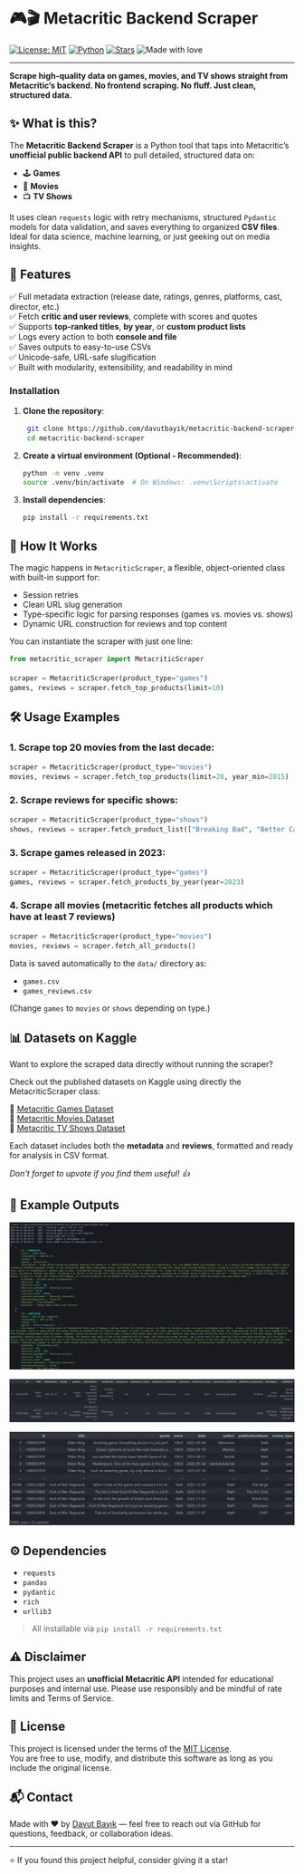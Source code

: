 # 🎮🎬 Metacritic Backend Scraper

[![License: MIT](https://img.shields.io/badge/License-MIT-yellow.svg)](https://opensource.org/licenses/MIT)
[![Python](https://img.shields.io/badge/Python-3.9%2B-blue)](https://www.python.org/)
[![Stars](https://img.shields.io/github/stars/davutbayik/metacritic-backend-scraper?style=social)](https://github.com/davutbayik/metacritic-backend-scraper/stargazers)
![Made with love](https://img.shields.io/badge/Made%20with-%E2%9D%A4-red)

---

**Scrape high-quality data on games, movies, and TV shows straight from Metacritic’s backend. No frontend scraping. No fluff. Just clean, structured data.**

## ✨ What is this?

The **Metacritic Backend Scraper** is a Python tool that taps into Metacritic’s **unofficial public backend API** to pull detailed, structured data on:

- 🕹️ **Games**
- 🎥 **Movies**
- 📺 **TV Shows**

It uses clean `requests` logic with retry mechanisms, structured `Pydantic` models for data validation, and saves everything to organized **CSV files**. Ideal for data science, machine learning, or just geeking out on media insights.

## 🚀 Features

✅ Full metadata extraction (release date, ratings, genres, platforms, cast, director, etc.)  
✅ Fetch **critic and user reviews**, complete with scores and quotes  
✅ Supports **top-ranked titles**, **by year**, or **custom product lists**  
✅ Logs every action to both **console and file**  
✅ Saves outputs to easy-to-use CSVs  
✅ Unicode-safe, URL-safe slugification  
✅ Built with modularity, extensibility, and readability in mind

### Installation

1. **Clone the repository**:
   ```bash
    git clone https://github.com/davutbayik/metacritic-backend-scraper.git
    cd metacritic-backend-scraper
   ```

2. **Create a virtual environment (Optional - Recommended)**:
   ```bash
   python -m venv .venv
   source .venv/bin/activate  # On Windows: .venv\Scripts\activate
   ```

3. **Install dependencies**:
   ```bash
   pip install -r requirements.txt
   ```

## 🧠 How It Works

The magic happens in `MetacriticScraper`, a flexible, object-oriented class with built-in support for:

- Session retries
- Clean URL slug generation
- Type-specific logic for parsing responses (games vs. movies vs. shows)
- Dynamic URL construction for reviews and top content

You can instantiate the scraper with just one line:

```python
from metacritic_scraper import MetacriticScraper

scraper = MetacriticScraper(product_type="games")
games, reviews = scraper.fetch_top_products(limit=10)
```

## 🛠 Usage Examples

### 1. Scrape top 20 movies from the last decade:
```python
scraper = MetacriticScraper(product_type="movies")
movies, reviews = scraper.fetch_top_products(limit=20, year_min=2015)
```

### 2. Scrape reviews for specific shows:
```python
scraper = MetacriticScraper(product_type="shows")
shows, reviews = scraper.fetch_product_list(["Breaking Bad", "Better Call Saul"])
```

### 3. Scrape games released in 2023:
```python
scraper = MetacriticScraper(product_type="games")
games, reviews = scraper.fetch_products_by_year(year=2023)
```

### 4. Scrape all movies (metacritic fetches all products which have at least 7 reviews)
```python
scraper = MetacriticScraper(product_type="movies")
movies, reviews = scraper.fetch_all_products()
```

Data is saved automatically to the `data/` directory as:

- `games.csv`
- `games_reviews.csv`

(Change `games` to `movies` or `shows` depending on type.)

## 📊 Datasets on Kaggle

Want to explore the scraped data directly without running the scraper?

Check out the published datasets on Kaggle using directly the MetacriticScraper class:

🔗 [Metacritic Games Dataset](https://www.kaggle.com/datasets/davutb/metacritic-games)  
🔗 [Metacritic Movies Dataset](https://www.kaggle.com/datasets/davutb/metacritic-movies)  
🔗 [Metacritic TV Shows Dataset](https://www.kaggle.com/datasets/davutb/metacritic-tv-shows)

Each dataset includes both the **metadata** and **reviews**, formatted and ready for analysis in CSV format.

*Don't forget to upvote if you find them useful! 👍*

## 🧾 Example Outputs

![Terminal Output](assets/terminal_output.png)

![Games](assets/games.png)

![Reviews](assets/reviews.png)

## ⚙️ Dependencies

- `requests`
- `pandas`
- `pydantic`
- `rich`
- `urllib3`

> All installable via `pip install -r requirements.txt`

## ⚠️ Disclaimer

This project uses an **unofficial Metacritic API** intended for educational purposes and internal use. Please use responsibly and be mindful of rate limits and Terms of Service.

## 📄 License

This project is licensed under the terms of the [MIT License](LICENSE).  
You are free to use, modify, and distribute this software as long as you include the original license.

## 📬 Contact

Made with ❤️ by [Davut Bayık](https://github.com/davutbayik) — feel free to reach out via GitHub for questions, feedback, or collaboration ideas.

---

⭐ If you found this project helpful, consider giving it a star!

